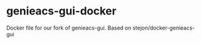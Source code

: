# genieacs-gui-docker
Docker file for our fork of genieacs-gui. Based on stejon/docker-genieacs-gui
